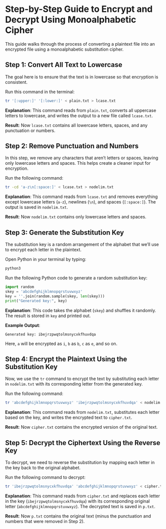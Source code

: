 
# Step-by-Step Guide to Encrypt and Decrypt Using Monoalphabetic Cipher

This guide walks through the process of converting a plaintext file into an encrypted file using a monoalphabetic substitution cipher.

## Step 1: Convert All Text to Lowercase
The goal here is to ensure that the text is in lowercase so that encryption is consistent.

Run this command in the terminal:

```bash
tr '[:upper:]' '[:lower:]' < plain.txt > lcase.txt
```

**Explanation**: This command reads from `plain.txt`, converts all uppercase letters to lowercase, and writes the output to a new file called `lcase.txt`.

**Result**: Now `lcase.txt` contains all lowercase letters, spaces, and any punctuation or numbers.

## Step 2: Remove Punctuation and Numbers
In this step, we remove any characters that aren’t letters or spaces, leaving only lowercase letters and spaces. This helps create a cleaner input for encryption.

Run the following command:

```bash
tr -cd 'a-z\n[:space:]' < lcase.txt > nodelim.txt
```

**Explanation**: This command reads from `lcase.txt` and removes everything except lowercase letters (`a-z`), newlines (`\n`), and spaces (`[:space:]`). The output is saved in `nodelim.txt`.

**Result**: Now `nodelim.txt` contains only lowercase letters and spaces.

## Step 3: Generate the Substitution Key
The substitution key is a random arrangement of the alphabet that we’ll use to encrypt each letter in the plaintext.

Open Python in your terminal by typing:

```bash
python3
```

Run the following Python code to generate a random substitution key:

```python
import random
skey = 'abcdefghijklmnopqrstuvwxyz'
key = ''.join(random.sample(skey, len(skey)))
print("Generated key:", key)
```

**Explanation**: This code takes the alphabet (`skey`) and shuffles it randomly. The result is stored in `key` and printed out.

**Example Output**:

```
Generated key: ibejrzpwqtolmsnycxkfhuvdqa
```

Here, `a` will be encrypted as `i`, `b` as `b`, `c` as `e`, and so on.

## Step 4: Encrypt the Plaintext Using the Substitution Key
Now, we use the `tr` command to encrypt the text by substituting each letter in `nodelim.txt` with its corresponding letter from the generated key.

Run the following command:

```bash
tr 'abcdefghijklmnopqrstuvwxyz' 'ibejrzpwqtolmsnycxkfhuvdqa' < nodelim.txt > cipher.txt
```

**Explanation**: This command reads from `nodelim.txt`, substitutes each letter based on the key, and writes the encrypted text to `cipher.txt`.

**Result**: Now `cipher.txt` contains the encrypted version of the original text.

## Step 5: Decrypt the Ciphertext Using the Reverse Key
To decrypt, we need to reverse the substitution by mapping each letter in the key back to the original alphabet.

Run the following command to decrypt:

```bash
tr 'ibejrzpwqtolmsnycxkfhuvdqa' 'abcdefghijklmnopqrstuvwxyz' < cipher.txt > p.txt
```

**Explanation**: This command reads from `cipher.txt` and replaces each letter in the key (`ibejrzpwqtolmsnycxkfhuvdqa`) with its corresponding original letter (`abcdefghijklmnopqrstuvwxyz`). The decrypted text is saved in `p.txt`.

**Result**: Now `p.txt` contains the original text (minus the punctuation and numbers that were removed in Step 2).
